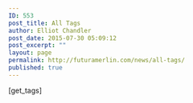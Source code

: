 ```yaml
---
ID: 553
post_title: All Tags
author: Elliot Chandler
post_date: 2015-07-30 05:09:12
post_excerpt: ""
layout: page
permalink: http://futuramerlin.com/news/all-tags/
published: true
---
```

[get_tags]